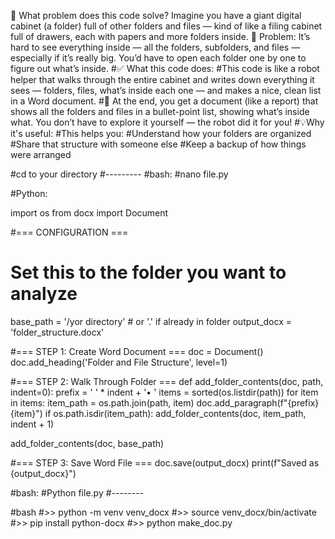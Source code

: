 🧠 What problem does this code solve?
Imagine you have a giant digital cabinet (a folder) full of other folders and files — kind of like a filing cabinet full of drawers, each with papers and more folders inside.
📂 Problem:
It’s hard to see everything inside — all the folders, subfolders, and files — especially if it’s really big. You’d have to open each folder one by one to figure out what’s inside.
#✅ What this code does:
#This code is like a robot helper that walks through the entire cabinet and writes down everything it sees — folders, files, what’s inside each one — and makes a nice, clean list in a Word document.
#📝 At the end, you get a document (like a report) that shows all the folders and files in a bullet-point list, showing what’s inside what. You don’t have to explore it yourself — the robot did it for you!
#💡Why it's useful:
#This helps you:
#Understand how your folders are organized
#Share that structure with someone else
#Keep a backup of how things were arranged



#cd to your directory
#---------
#bash:
#nano file.py


#Python:

import os
from docx import Document

#=== CONFIGURATION ===
# Set this to the folder you want to analyze
base_path = '/yor directory'  # or '.' if already in folder
output_docx = 'folder_structure.docx'

#=== STEP 1: Create Word Document ===
doc = Document()
doc.add_heading('Folder and File Structure', level=1)

#=== STEP 2: Walk Through Folder ===
def add_folder_contents(doc, path, indent=0):
    prefix = '    ' * indent + '• '
    items = sorted(os.listdir(path))
    for item in items:
        item_path = os.path.join(path, item)
        doc.add_paragraph(f"{prefix}{item}")
        if os.path.isdir(item_path):
            add_folder_contents(doc, item_path, indent + 1)

add_folder_contents(doc, base_path)

#=== STEP 3: Save Word File ===
doc.save(output_docx)
print(f"Saved as {output_docx}")




#bash:
#Python file.py 
#--------

#bash
#>> python -m venv venv_docx
#>> source venv_docx/bin/activate
#>> pip install python-docx
#>> python make_doc.py
